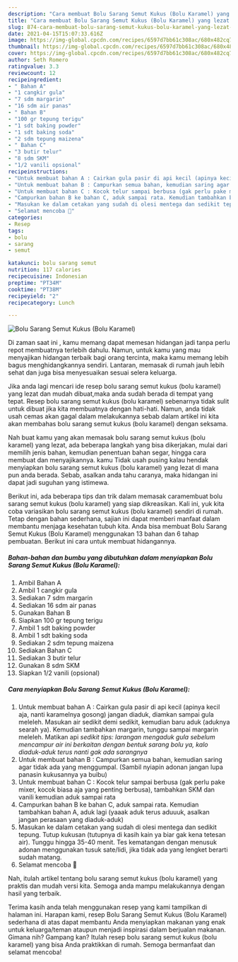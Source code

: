 ```yaml
---
description: "Cara membuat Bolu Sarang Semut Kukus (Bolu Karamel) yang lezat dan Mudah Dibuat"
title: "Cara membuat Bolu Sarang Semut Kukus (Bolu Karamel) yang lezat dan Mudah Dibuat"
slug: 874-cara-membuat-bolu-sarang-semut-kukus-bolu-karamel-yang-lezat-dan-mudah-dibuat
date: 2021-04-15T15:07:33.616Z
image: https://img-global.cpcdn.com/recipes/6597d7bb61c308ac/680x482cq70/bolu-sarang-semut-kukus-bolu-karamel-foto-resep-utama.jpg
thumbnail: https://img-global.cpcdn.com/recipes/6597d7bb61c308ac/680x482cq70/bolu-sarang-semut-kukus-bolu-karamel-foto-resep-utama.jpg
cover: https://img-global.cpcdn.com/recipes/6597d7bb61c308ac/680x482cq70/bolu-sarang-semut-kukus-bolu-karamel-foto-resep-utama.jpg
author: Seth Romero
ratingvalue: 3.3
reviewcount: 12
recipeingredient:
- " Bahan A"
- "1 cangkir gula"
- "7 sdm margarin"
- "16 sdm air panas"
- " Bahan B"
- "100 gr tepung terigu"
- "1 sdt baking powder"
- "1 sdt baking soda"
- "2 sdm tepung maizena"
- " Bahan C"
- "3 butir telur"
- "8 sdm SKM"
- "1/2 vanili opsional"
recipeinstructions:
- "Untuk membuat bahan A : Cairkan gula pasir di api kecil (apinya kecil aja, nanti karamelnya gosong) jangan diaduk, diamkan sampai gula meleleh. Masukan air sedikit demi sedikit, kemudian baru aduk (aduknya searah ya). Kemudian tambahkan margarin, tunggu sampai margarin meleleh. Matikan api *sedikit tips: larangan mengaduk gula sebelum mencampur air ini berkaitan dengan bentuk sarang bolu ya, kalo diaduk-aduk terus nanti gak ada sarangnya*"
- "Untuk membuat bahan B : Campurkan semua bahan, kemudian saring agar tidak ada yang menggumpal. (Sambil nyiapin adonan jangan lupa panasin kukusannya ya buibu)"
- "Untuk membuat bahan C : Kocok telur sampai berbusa (gak perlu pake mixer, kocok biasa aja yang penting berbusa), tambahkan SKM dan vanili kemudian aduk sampai rata"
- "Campurkan bahan B ke bahan C, aduk sampai rata. Kemudian tambahkan bahan A, aduk lagi (yaaak aduk terus aduuuk, asalkan jangan perasaan yang diaduk-aduk)"
- "Masukan ke dalam cetakan yang sudah di olesi mentega dan sedikit tepung. Tutup kukusan (tutupnya di kasih kain ya biar gak kena tetesan air). Tunggu hingga 35-40 menit. Tes kematangan dengan menusuk adonan menggunakan tusuk sate/lidi, jika tidak ada yang lengket berarti sudah matang."
- "Selamat mencoba 🐻"
categories:
- Resep
tags:
- bolu
- sarang
- semut

katakunci: bolu sarang semut 
nutrition: 117 calories
recipecuisine: Indonesian
preptime: "PT34M"
cooktime: "PT38M"
recipeyield: "2"
recipecategory: Lunch

---
```



![Bolu Sarang Semut Kukus (Bolu Karamel)](https://img-global.cpcdn.com/recipes/6597d7bb61c308ac/680x482cq70/bolu-sarang-semut-kukus-bolu-karamel-foto-resep-utama.jpg)

Di zaman  saat ini , kamu memang dapat memesan hidangan jadi tanpa perlu repot membuatnya terlebih dahulu. Namun, untuk kamu yang mau menyajikan hidangan terbaik bagi orang tercinta, maka kamu memang lebih bagus menghidangkannya sendiri. Lantaran, memasak di rumah jauh lebih sehat dan juga bisa menyesuaikan sesuai selera keluarga.

Jika anda lagi mencari ide resep bolu sarang semut kukus (bolu karamel) yang lezat dan mudah dibuat,maka anda sudah berada di tempat yang tepat. Resep bolu sarang semut kukus (bolu karamel)  sebenarnya tidak sulit untuk dibuat jika kita membuatnya dengan hati-hati. Namun, anda tidak usah cemas akan gagal dalam melakukannya 
sebab dalam artikel ini kita akan membahas bolu sarang semut kukus (bolu karamel) dengan seksama.  



Nah buat kamu yang akan memasak bolu sarang semut kukus (bolu karamel) yang lezat, ada beberapa langkah yang bisa dikerjakan, mulai dari memilih jenis bahan, kemudian penentuan bahan segar, hingga cara membuat dan menyajikannya. kamu Tidak usah pusing kalau hendak menyiapkan bolu sarang semut kukus (bolu karamel) yang lezat di mana pun anda berada. Sebab, asalkan anda  tahu caranya, maka hidangan ini dapat jadi suguhan yang istimewa.

Berikut ini, ada beberapa tips dan trik dalam memasak caramembuat bolu sarang semut kukus (bolu karamel) yang siap dikreasikan. Kali ini, yuk kita coba variasikan bolu sarang semut kukus (bolu karamel) sendiri di rumah. Tetap dengan bahan sederhana, sajian ini dapat memberi manfaat dalam membantu menjaga kesehatan tubuh kita. Anda bisa membuat Bolu Sarang Semut Kukus (Bolu Karamel) menggunakan 13 bahan dan 6 tahap pembuatan. Berikut ini cara untuk membuat hidangannya.

<!--inarticleads1-->

##### Bahan-bahan dan bumbu yang dibutuhkan dalam menyiapkan Bolu Sarang Semut Kukus (Bolu Karamel):

1. Ambil  Bahan A
1. Ambil 1 cangkir gula
1. Sediakan 7 sdm margarin
1. Sediakan 16 sdm air panas
1. Gunakan  Bahan B
1. Siapkan 100 gr tepung terigu
1. Ambil 1 sdt baking powder
1. Ambil 1 sdt baking soda
1. Sediakan 2 sdm tepung maizena
1. Sediakan  Bahan C
1. Sediakan 3 butir telur
1. Gunakan 8 sdm SKM
1. Siapkan 1/2 vanili (opsional)




<!--inarticleads2-->

##### Cara menyiapkan Bolu Sarang Semut Kukus (Bolu Karamel):

1. Untuk membuat bahan A : Cairkan gula pasir di api kecil (apinya kecil aja, nanti karamelnya gosong) jangan diaduk, diamkan sampai gula meleleh. Masukan air sedikit demi sedikit, kemudian baru aduk (aduknya searah ya). Kemudian tambahkan margarin, tunggu sampai margarin meleleh. Matikan api *sedikit tips: larangan mengaduk gula sebelum mencampur air ini berkaitan dengan bentuk sarang bolu ya, kalo diaduk-aduk terus nanti gak ada sarangnya*
1. Untuk membuat bahan B : Campurkan semua bahan, kemudian saring agar tidak ada yang menggumpal. (Sambil nyiapin adonan jangan lupa panasin kukusannya ya buibu)
1. Untuk membuat bahan C : Kocok telur sampai berbusa (gak perlu pake mixer, kocok biasa aja yang penting berbusa), tambahkan SKM dan vanili kemudian aduk sampai rata
1. Campurkan bahan B ke bahan C, aduk sampai rata. Kemudian tambahkan bahan A, aduk lagi (yaaak aduk terus aduuuk, asalkan jangan perasaan yang diaduk-aduk)
1. Masukan ke dalam cetakan yang sudah di olesi mentega dan sedikit tepung. Tutup kukusan (tutupnya di kasih kain ya biar gak kena tetesan air). Tunggu hingga 35-40 menit. Tes kematangan dengan menusuk adonan menggunakan tusuk sate/lidi, jika tidak ada yang lengket berarti sudah matang.
1. Selamat mencoba 🐻




Nah, itulah artikel tentang  bolu sarang semut kukus (bolu karamel)  yang praktis dan mudah versi kita. Semoga anda mampu melakukannya dengan hasil yang terbaik. 

Terima kasih anda telah menggunakan resep yang kami tampilkan di halaman ini. Harapan kami, resep  Bolu Sarang Semut Kukus (Bolu Karamel) sederhana di atas dapat membantu Anda menyiapkan makanan yang enak untuk keluarga/teman ataupun menjadi inspirasi dalam berjualan makanan. Gimana nih? Gampang kan? Itulah resep bolu sarang semut kukus (bolu karamel) yang bisa Anda praktikkan di rumah. Semoga bermanfaat dan selamat mencoba!

